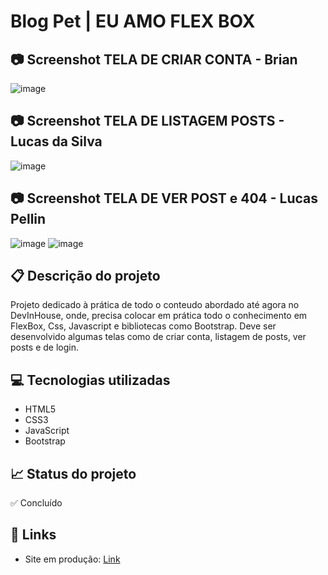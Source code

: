 # Blog Pet | EU AMO FLEX BOX

## 📷 Screenshot TELA DE CRIAR CONTA - Brian
![image](https://github.com/user-attachments/assets/5d96a7c9-37de-4796-8f1f-9de9d64e9fe9)

## 📷 Screenshot TELA DE LISTAGEM POSTS - Lucas da Silva
![image](https://github.com/user-attachments/assets/d15dcfec-e2a9-46e4-b0e9-e5187d8c58fd)

## 📷 Screenshot TELA DE VER POST e 404 - Lucas Pellin
![image](https://github.com/user-attachments/assets/be816b85-6a4d-4b62-8a55-b94b7b8af0f1)
![image](https://github.com/user-attachments/assets/ad283117-d748-41f8-b236-fccd2e57c2c1)


## 📋 Descrição do projeto
Projeto dedicado à prática de todo o conteudo abordado até agora no DevInHouse, onde, precisa colocar em prática todo o conhecimento em FlexBox, Css, Javascript e bibliotecas como Bootstrap.
Deve ser desenvolvido algumas telas como de criar conta, listagem de posts, ver posts e de login.

## 💻 Tecnologias utilizadas
- HTML5
- CSS3
- JavaScript
- Bootstrap

## 📈 Status do projeto
✅ Concluído

## 🔗 Links 
- Site em produção: [Link](          "Link")
